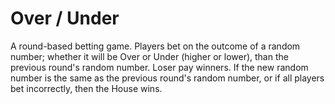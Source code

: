 # Over / Under

A round-based betting game. Players bet on the outcome of a random number; whether it will be Over or Under (higher or lower), than the previous round's random number. Loser pay winners. If the new random number is the same as the previous round's random number, or if all players bet incorrectly, then the House wins.

